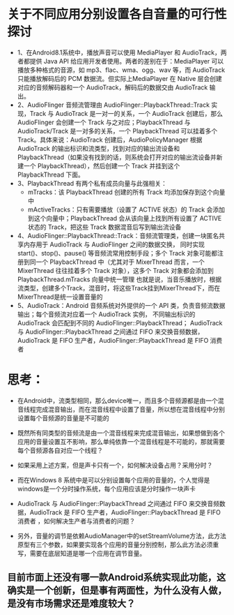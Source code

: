 # 关于不同应用分别设置各自音量的可行性探讨
- 1、在Android8.1系统中，播放声音可以使用 MediaPlayer 和 AudioTrack，两者都提供 Java API 给应用开发者使用。两者的差别在于：MediaPlayer 可以播放多种格式的音源，如 mp3、flac、wma、ogg、wav 等，而 AudioTrack 只能播放解码后的 PCM 数据流。但实际上MediaPlayer 在 Native 层会创建对应的音频解码器和一个 AudioTrack，解码后的数据交由 AudioTrack 输出。
- 2、AudioFlinger 音频流管理由 AudioFlinger::PlaybackThread::Track 实现，Track 与 AudioTrack 是一对一的关系，一个 AudioTrack 创建后，那么 AudioFlinger 会创建一个 Track 与之对应；PlaybackThread 与 AudioTrack/Track 是一对多的关系，一个 PlaybackThread 可以挂着多个 Track。具体来说：AudioTrack 创建后，AudioPolicyManager 根据 AudioTrack 的输出标识和流类型，找到对应的输出流设备和 PlaybackThread（如果没有找到的话，则系统会打开对应的输出流设备并新建一个 PlaybackThread），然后创建一个 Track 并挂到这个 PlaybackThread 下面。
- 3、PlaybackThread 有两个私有成员向量与此强相关：
  -  mTracks：该 PlaybackThread 创建的所有 Track 均添加保存到这个向量中
  -  mActiveTracks：只有需要播放（设置了 ACTIVE 状态）的 Track 会添加到这个向量中；PlaybackThread 会从该向量上找到所有设置了 ACTIVE 状态的 Track，把这些 Track 数据混音后写到输出流设备<br>
- 4、AudioFlinger::PlaybackThread::Track：音频流管理类，创建一块匿名共享内存用于 AudioTrack 与 AudioFlinger 之间的数据交换，
同时实现 start()、stop()、pause() 等音频流常用控制手段；多个 Track 对象可能都注册到同一个 PlaybackThread 中（尤其对于 MixerThread 而言，一个 MixerThread 往往挂着多个 Track 对象），这多个 Track 对象都会添加到 PlaybackThread.mTracks 向量中统一管理
  也就是说，当音乐播放时，根据流类型，创建多个Track，混音时，将这些Track挂到MixerThread下，而在MixerThread是统一设置音量的
 - 5、AudioTrack：Android 音频系统对外提供的一个 API 类，负责音频流数据输出；每个音频流对应着一个 AudioTrack 实例，
 不同输出标识的 AudioTrack 会匹配到不同的 AudioFlinger::PlaybackThread；
 AudioTrack 与 AudioFlinger::PlaybackThread 之间通过 FIFO 来交换音频数据，AudioTrack 是 FIFO 生产者，AudioFlinger::PlaybackThread 是 FIFO 消费者
# 思考：
- 在Android中，流类型相同，那么device唯一，而且多个音频源都是由一个混音线程完成混音输出，而在混音线程中设置了音量，所以想在混音线程中分别设置每个音频源的音量是不可能的
- 既然所有同类型的音频流是由一个混音线程来完成混音输出，如果想做到各个应用的音量设置互不影响，那么单纯依靠一个混音线程是不可能的，那就需要每个音频源各自对应一个线程？
- 如果采用上述方案，但是声卡只有一个，如何解决设备占用？采用分时？
- 而在Windows 8 系统中是可以分别设置每个应用的音量的，个人觉得是windows是一个分时操作系统，每个应用应该是分时操作一块声卡

-  AudioTrack 与 AudioFlinger::PlaybackThread 之间通过 FIFO 来交换音频数据，AudioTrack 是 FIFO 生产者，AudioFlinger::PlaybackThread 是 FIFO 消费者
，如何解决生产者与消费者的问题？
- 另外，音量的调节是依赖AudioManager中的setStreamVolume方法，此方法原型有三个参数，如果要实现各个应用的音量分别控制，那么此方法必须重写，需要在底层知道是哪一个应用在调节音量。
## 目前市面上还没有哪一款Android系统实现此功能，这确实是一个创新，但是事有两面性，为什么没有人做，是没有市场需求还是难度较大？
